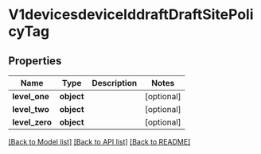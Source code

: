 # V1devicesdeviceIddraftDraftSitePolicyTag

## Properties
Name | Type | Description | Notes
------------ | ------------- | ------------- | -------------
**level_one** | **object** |  | [optional] 
**level_two** | **object** |  | [optional] 
**level_zero** | **object** |  | [optional] 

[[Back to Model list]](../README.md#documentation-for-models) [[Back to API list]](../README.md#documentation-for-api-endpoints) [[Back to README]](../README.md)

